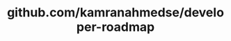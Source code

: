 ---
layout: post
title: github.com/kamranahmedse/developer-roadmap
categories: link
tags: [انگلیسی, برنامه‌نویسی]
---